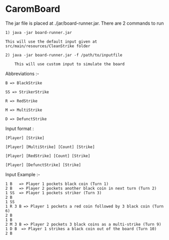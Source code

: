 # CaromBoard

The jar file is placed at ./jar/board-runner.jar. There are 2 commands to run

    1) java -jar board-runner.jar
   
    This will use the default input given at src/main/resources/CleanStrike folder

    2) java -jar board-runner.jar -f /path/to/inputfile
       
        This will use custom input to simulate the board


Abbreviations :-

    B => BlackStrike
    
    SS => StrikerStrike
    
    R => RedStrike
    
    M => MultiStrike
    
    D => DefunctStrike

Input format :

    [Player] [Strike]
    
    [Player] [MultiStrike] [Count] [Strike]
    
    [Player] [RedStrike] [Count] [Strike]
    
    [Player] [DefunctStrike] [Strike]


Input Example :-

    1 B   => Player 1 pockets black coin (Turn 1)
    2 B   => Player 2 pockets another black coin in next turn (Turn 2)
    1 SS  => Player 1 pockets striker (Turn 3)
    2 B
    1 SS
    1 R 3 B => Player 1 pockets a red coin followed by 3 black coin (Turn 6)
    2 B
    1 B
    2 M 3 B => Player 2 pockets 3 black coins as a multi-strike (Turn 9)
    1 D B  => Player 1 strikes a black coin out of the board (Turn 10)
    2 B 